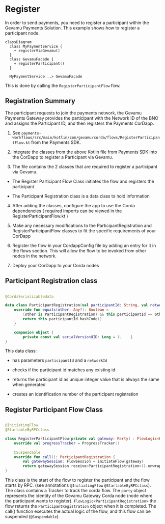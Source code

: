 # Register

In order to send payments, you need to register a participant within the Gevamu Payments Solution. This example shows how to register a participant node.

```mermaid
classDiagram
  class MyPaymentService {
    + registerViaGevamu()
  }
  class GevamuFacade {
    + registerParticipant()
  }

  MyPaymentService ..> GevamuFacade
```

This is done by calling the `RegisterParticipantFlow` flow.

## Registration Summary
The participant requests to join the payments network, the Gevamu Payments Gateway provides the participant with the Network ID of the BNO and assigns the Participant ID, and then registers the Payments CorDapp. 

1. See `payments-workflows/src/main/kotlin/com/gevamu/corda/flows/RegisterParticipantFlow.kt` from the Payments SDK. 

2. Integrate the classes from the above Kotlin file from Payments SDK into the CorDapp to register a Participant via Gevamu.

3. The file contains the 2 classes that are required to register a participant via Gevamu.

- The Register Participant Flow Class initiates the flow and registers the participant

- The Participant Registration class is a data class to hold information

4. After adding the classes, configure the app to use the Corda dependencies ( required imports can be viewed in the  RegisterParticipantFlow.kt )

5. Make any necessary modifications to the ParticipantRegistration and RegisterParticipantFlow classes to fit the specific requirements of your CorDapp

6. Register the flow in your CordappConfig file by adding an entry for it in the flows section. This will allow the flow to be invoked from other nodes in the network.

7. Deploy your CorDapp to your Corda nodes

## Participant Registration class

```kotlin

@CordaSerializabledata 

data class ParticipantRegistration(val participantId: String, val networkId: String) : Serializable {
    override fun equals(other: Any?): Boolean =
        (other is ParticipantRegistration) && this.participantId == other.participantId    override fun hashCode(): Int {
        return this.participantId.hashCode()
    }

    companion object {
        private const val serialVersionUID: Long = 1L    }
}

```

This data class: 

- has parameters `participantId` and a `networkId`

- checks if the participant id matches any existing id

- returns the participant id as unique integer value that is always the same when generated

- creates an identification number of the participant registration

## Register Participant Flow Class

```kotlin 

@InitiatingFlow
@StartableByRPCclass

class RegisterParticipantFlow(private val gateway: Party) : FlowLogic<ParticipantRegistration>() {
    override val progressTracker = ProgressTracker()
    
    @Suspendable    
    override fun call(): ParticipantRegistration {
        val gatewaySession: FlowSession = initiateFlow(gateway)
        return gatewaySession.receive<ParticipantRegistration>().unwrap { it }    }
}

```
This class is the start of the flow to register the participant and the flow starts by RPC. (see annotations `@InitiatingFlow` `@StartableByRPCclass`).
The class contains a Tracker to track the corda flow.
The `party` object represents the identity of the Gevamu Gateway Corda node (node where the participant wants to register).
`FlowLogic<ParticipantRegistration>` the flow returns the `ParticipantRegistration` object when it is completed.
The call() function executes the actual logic of the flow, and this flow can be suspended (`@Suspendable`).

